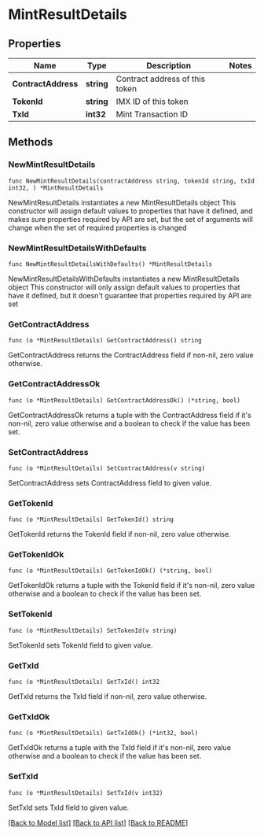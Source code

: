 # MintResultDetails

## Properties

Name | Type | Description | Notes
------------ | ------------- | ------------- | -------------
**ContractAddress** | **string** | Contract address of this token | 
**TokenId** | **string** | IMX ID of this token | 
**TxId** | **int32** | Mint Transaction ID | 

## Methods

### NewMintResultDetails

`func NewMintResultDetails(contractAddress string, tokenId string, txId int32, ) *MintResultDetails`

NewMintResultDetails instantiates a new MintResultDetails object
This constructor will assign default values to properties that have it defined,
and makes sure properties required by API are set, but the set of arguments
will change when the set of required properties is changed

### NewMintResultDetailsWithDefaults

`func NewMintResultDetailsWithDefaults() *MintResultDetails`

NewMintResultDetailsWithDefaults instantiates a new MintResultDetails object
This constructor will only assign default values to properties that have it defined,
but it doesn't guarantee that properties required by API are set

### GetContractAddress

`func (o *MintResultDetails) GetContractAddress() string`

GetContractAddress returns the ContractAddress field if non-nil, zero value otherwise.

### GetContractAddressOk

`func (o *MintResultDetails) GetContractAddressOk() (*string, bool)`

GetContractAddressOk returns a tuple with the ContractAddress field if it's non-nil, zero value otherwise
and a boolean to check if the value has been set.

### SetContractAddress

`func (o *MintResultDetails) SetContractAddress(v string)`

SetContractAddress sets ContractAddress field to given value.


### GetTokenId

`func (o *MintResultDetails) GetTokenId() string`

GetTokenId returns the TokenId field if non-nil, zero value otherwise.

### GetTokenIdOk

`func (o *MintResultDetails) GetTokenIdOk() (*string, bool)`

GetTokenIdOk returns a tuple with the TokenId field if it's non-nil, zero value otherwise
and a boolean to check if the value has been set.

### SetTokenId

`func (o *MintResultDetails) SetTokenId(v string)`

SetTokenId sets TokenId field to given value.


### GetTxId

`func (o *MintResultDetails) GetTxId() int32`

GetTxId returns the TxId field if non-nil, zero value otherwise.

### GetTxIdOk

`func (o *MintResultDetails) GetTxIdOk() (*int32, bool)`

GetTxIdOk returns a tuple with the TxId field if it's non-nil, zero value otherwise
and a boolean to check if the value has been set.

### SetTxId

`func (o *MintResultDetails) SetTxId(v int32)`

SetTxId sets TxId field to given value.



[[Back to Model list]](../README.md#documentation-for-models) [[Back to API list]](../README.md#documentation-for-api-endpoints) [[Back to README]](../README.md)


